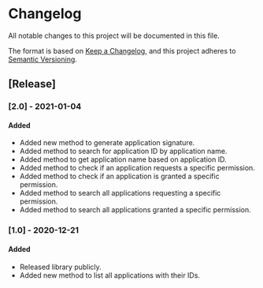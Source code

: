 # Changelog
All notable changes to this project will be documented in this file.

The format is based on [Keep a Changelog](https://keepachangelog.com/en/1.0.0/),
and this project adheres to [Semantic Versioning](https://semver.org/spec/v2.0.0.html).

## [Release]

### [2.0] - 2021-01-04
#### Added
- Added new method to generate application signature.
- Added method to search for application ID by application name.
- Added method to get application name based on application ID.
- Added method to check if an application requests a specific permission.
- Added method to check if an application is granted a specific permission.
- Added method to search all applications requesting a specific permission.
- Added method to search all applications granted a specific permission.

### [1.0] - 2020-12-21
#### Added
- Released library publicly.
- Added new method to list all applications with their IDs.
